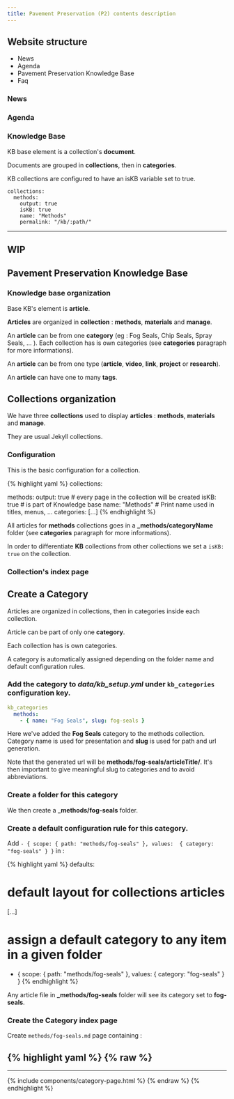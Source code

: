 ```yaml
---
title: Pavement Preservation (P2) contents description
---
```


## Website structure

 - News
 - Agenda
 - Pavement Preservation Knowledge Base
 - Faq

### News

### Agenda

### Knowledge Base

KB base element is a collection's **document**.

Documents are grouped in **collections**, then in **categories**.

KB collections are configured to have an isKB variable set to true.

    collections:
      methods:
        output: true
        isKB: true
        name: "Methods"
        permalink: "/kb/:path/"

<hr>

## WIP

## Pavement Preservation Knowledge Base

### Knowledge base organization
Base KB's element is **article**.

**Articles** are organized in **collection** : **methods**, **materials** and **manage**.

An **article** can be from one **category** (eg : Fog Seals, Chip Seals, Spray Seals, ... ). Each collection has is own categories (see **categories** paragraph for more informations).

An **article** can be from one type (**article**, **video**, **link**, **project** or **research**).

An **article** can have one to many **tags**.

## Collections organization

We have three **collections** used to display **articles** : **methods**, **materials** and **manage**.

They are usual Jekyll collections.

### Configuration
This is the basic configuration for a collection.

{% highlight yaml %}
collections:

  methods:
    output: true   # every page in the collection will be created
    isKB: true     # is part of Knowledge base
    name: "Methods" # Print name used in titles, menus, ...
    categories:
      [...]
{% endhighlight %}

All articles for **methods** collections goes in a **_methods/categoryName** folder
(see **categories** paragraph for more informations).

In order to differentiate **KB** collections from other collections we set a `isKB: true` on the collection.

### Collection's index page



## Create a Category

Articles are organized in collections, then in categories inside each collection.

Article can be part of only one **category**.

Each collection has is own categories.

A category is automatically assigned depending on the folder name and default configuration rules.

### Add the category to *data/kb_setup.yml* under `kb_categories` configuration key.


``` yaml
kb_categories
  methods:
    - { name: "Fog Seals", slug: fog-seals }
```

Here we've added the **Fog Seals** category to the methods collection.
Category name is used for presentation and **slug** is used for path and url generation.

Note that the generated url will be **methods/fog-seals/articleTitle/**.
It's then important to give meaningful slug to categories and to avoid abbreviations.

### Create a folder for this category

We then create a **_methods/fog-seals** folder.

### Create a default configuration rule for this category.

Add `- { scope: { path: "methods/fog-seals" }, values:  { category: "fog-seals" } }` in :

{% highlight yaml %}
defaults:
  # default layout for collections articles
[...]

# assign a default category to any item in a given folder
  - { scope: { path: "methods/fog-seals" }, values:  { category: "fog-seals" } }
{% endhighlight %}

Any article file in **_methods/fog-seals** folder will see its category set to **fog-seals**.

### Create the Category index page

Create `methods/fog-seals.md` page containing :

{% highlight yaml %}
{% raw %}
---
---
{% include components/category-page.html %}
{% endraw %}
{% endhighlight %}

